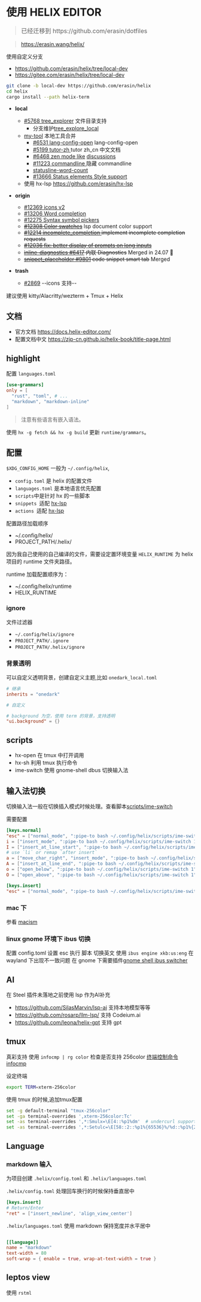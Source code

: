 使用 HELIX EDITOR
===

> <p style="font-size:16px;"> 已经迁移到 https://github.com/erasin/dotfiles </p>


> <https://erasin.wang/helix/>

使用自定义分支

- <https://github.com/erasin/helix/tree/local-dev>
- <https://gitee.com/erasin/helix/tree/local-dev>

```sh
git clone -b local-dev https://github.com/erasin/helix
cd helix
cargo install --path helix-term
```
- **local**
  - [#5768 tree_explorer](https://github.com/helix-editor/helix/pull/5768) 文件目录支持
    - 分支维护[tree_explore_local](https://github.com/erasin/helix/tree/tree_explore_local)
  - [my-tool](https://github.com/erasin/helix/tree/my-tool) 本地工具合并
    - [#6531 lang-config-open](https://github.com/erasin/helix/lang-config-open) lang-config-open
    - [#5199 tutor-zh ](https://github.com/erasin/helix/tree/tutor-zh) tutor zh_cn 中文文档
    - [#6468 zen mode like](https://github.com/erasin/helix/tree/zen-mode) [discussions](https://github.com/helix-editor/helix/discussions/6468)
    - [#11223 commandline ](https://github.com/helix-editor/helix/pull/11223) 隐藏 commandline
    - [statusline-word-count](https://github.com/erasin/helix/tree/statusline-word-count)
    - [#13666 Status elements Style support](https://github.com/helix-editor/helix/pull/13666)
  - 使用 hx-lsp <https://github.com/erasin/hx-lsp>

- **origin**
  - [#12369 icons v2](https://github.com/helix-editor/helix/pull/12369)
  - [#13206 Word completion](https://github.com/helix-editor/helix/pull/13206)
  - [#12275 Syntax symbol pickers](https://github.com/helix-editor/helix/pull/12275)
  - ~~[#12308 Color swatches](https://github.com/helix-editor/helix/pull/12308)~~ lsp document color support
  - ~~[#12214 incomplete_completion ](https://github.com/helix-editor/helix/pull/12214)  implement incomplete completion requests~~
  - ~~[#12036 fix: better display of prompts on long inputs](https://github.com/helix-editor/helix/pull/12036)~~
  - ~~[inline-diagnostics #6417](https://github.com/helix-editor/helix/pull/6417) 内联 Diagnostics~~ Merged in 24.07  🎉
  - ~~[snippet_placeholder #9801](https://github.com/helix-editor/helix/pull/9801) code snippet smart tab~~ Merged

- **trash**
  - [#2869](https://github.com/helix-editor/helix/pull/2869) --icons 支持--

建议使用 kitty/Alacritty/wezterm + Tmux + Helix

## 文档

- 官方文档 <https://docs.helix-editor.com/>
- 配置文档中文 <https://zjp-cn.github.io/helix-book/title-page.html>

## highlight

配置 `languages.toml`

```toml
[use-grammars]
only = [
  "rust", "toml", # ...
  "markdown", "markdown-inline"
]
```

> 注意有些语言有嵌入语法。

使用 `hx -g fetch && hx -g build` 更新 `runtime/grammars`。


## 配置

`$XDG_CONFIG_HOME` 一般为 `~/.config/helix`, 

- `config.toml` 是 helix 的配置文件
- `languages.toml` 是本地语言优先配置
- `scripts`中是针对 hx 的一些脚本
- `snippets `适配 [hx-lsp](https://github.com/erasin/hx-lsp)
- `actions `适配 [hx-lsp](https://github.com/erasin/hx-lsp)

配置路径加载顺序

- ~/.config/helix/
- PROJECT_PATH/.helix/

因为我自己使用的自己编译的文件，需要设定置环境变量 `HELIX_RUNTIME` 为 helix 项目的 runtime 文件夹路径。

runtime 加载配置顺序为：

- ~/.config/helix/runtime
- HELIX_RUNTIME


### ignore

文件过滤器

- `~/.config/helix/ignore`
- `PROJECT_PATH/.ignore`
- `PROJECT_PATH/.helix/ignore`


### 背景透明

可以自定义透明背景，创建自定义主题,比如 `onedark_local.toml`

```toml
# 继承
inherits = "onedark"

# 自定义

# background 为空，使用 term 的背景，支持透明
"ui.background" = {}
```

## scripts

- hx-open 在 tmux 中打开调用
- hx-sh 利用 tmux 执行命令
- ime-switch 使用 gnome-shell dbus 切换输入法


## 输入法切换

切换输入法一般在切换插入模式时候处理。查看脚本[scripts/ime-switch](scripts/ime-switch)

需要配置

```toml
[keys.normal]
"esc" = ["normal_mode", ":pipe-to bash ~/.config/helix/scripts/ime-switch"]
i = ["insert_mode", ":pipe-to bash ~/.config/helix/scripts/ime-switch 1"]
I = ["insert_at_line_start", ":pipe-to bash ~/.config/helix/scripts/ime-switch 1"]
# use `li` or remap `after insert`
a = ["move_char_right", "insert_mode", ":pipe-to bash ~/.config/helix/scripts/ime-switch 1"]
A = ["insert_at_line_end", ":pipe-to bash ~/.config/helix/scripts/ime-switch 1"]
o = ["open_below", ":pipe-to bash ~/.config/helix/scripts/ime-switch 1"]
O = ["open_above", ":pipe-to bash ~/.config/helix/scripts/ime-switch 1"]

[keys.insert]
"esc" = ["normal_mode", ":pipe-to bash ~/.config/helix/scripts/ime-switch"]
```

### mac 下

参看 [macism](https://github.com/laishulu/macism)

### linux gnome 环境下 ibus 切换 

配置 config.toml 设置 esc 执行 脚本 切换英文
使用 `ibus engine xkb:us:eng` 在 wayland 下出现不一致问题
在 gnome 下需要插件[gnome shell ibus switcher](https://github.com/kevinhwang91/gnome-shell-ibus-switcher)

## AI 

在 Steel 插件未落地之前使用 lsp 作为AI补充

- <https://github.com/SilasMarvin/lsp-ai> 支持本地模型等等
- <https://github.com/rosarp/llm-lsp/> 支持 Codeium.ai
- <https://github.com/leona/helix-gpt> 支持 gpt

## tmux 

真彩支持
使用 `infocmp | rg color` 检查是否支持 256color [终端控制命令 infocmp](http://manual.51yip.com/shell/terminalccmds.html) 

设定终端

```bash
export TERM=xterm-256color 
```

使用 tmux 的时候,追加tmux配置 

```bash
set -g default-terminal "tmux-256color"
set -ga terminal-overrides ',xterm-256color:Tc'
set -as terminal-overrides ',*:Smulx=\E[4::%p1%dm'  # undercurl support
set -as terminal-overrides ',*:Setulc=\E[58::2::%p1%{65536}%/%d::%p1%{256}%/%{255}%&%d::%p1%{255}%&%d%;m'  # underscore colours - needs tmux-3.0
```

## Language

### markdown 输入

为项目创建 `.helix/config.toml` 和 `.helix/languages.toml`

`.helix/config.toml` 处理回车换行的时候保持垂直居中

```toml
[keys.insert]
# Return/Enter
"ret" = ["insert_newline", 'align_view_center']
```

`.helix/languages.toml` 使用 markdown 保持宽度并水平居中

```toml

[[language]]
name = "markdown"
text-width = 80
soft-wrap = { enable = true, wrap-at-text-width = true }

```

## leptos view

使用 `rstml`
